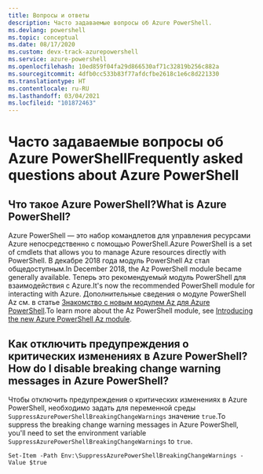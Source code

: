 ```yaml
---
title: Вопросы и ответы
description: Часто задаваемые вопросы об Azure PowerShell.
ms.devlang: powershell
ms.topic: conceptual
ms.date: 08/17/2020
ms.custom: devx-track-azurepowershell
ms.service: azure-powershell
ms.openlocfilehash: 10ed859f04fa29d866530af71c32819b256c882a
ms.sourcegitcommit: 4dfb0cc533b83f77afdcfbe2618c1e6c8d221330
ms.translationtype: HT
ms.contentlocale: ru-RU
ms.lasthandoff: 03/04/2021
ms.locfileid: "101872463"
---
```

# <a name="frequently-asked-questions-about-azure-powershell"></a><span data-ttu-id="1f0be-103">Часто задаваемые вопросы об Azure PowerShell</span><span class="sxs-lookup"><span data-stu-id="1f0be-103">Frequently asked questions about Azure PowerShell</span></span>

## <a name="what-is-azure-powershell"></a><span data-ttu-id="1f0be-104">Что такое Azure PowerShell?</span><span class="sxs-lookup"><span data-stu-id="1f0be-104">What is Azure PowerShell?</span></span>

<span data-ttu-id="1f0be-105">Azure PowerShell — это набор командлетов для управления ресурсами Azure непосредственно с помощью PowerShell.</span><span class="sxs-lookup"><span data-stu-id="1f0be-105">Azure PowerShell is a set of cmdlets that allows you to manage Azure resources directly with PowerShell.</span></span> <span data-ttu-id="1f0be-106">В декабре 2018 года модуль PowerShell Az стал общедоступным.</span><span class="sxs-lookup"><span data-stu-id="1f0be-106">In December 2018, the Az PowerShell module became generally available.</span></span> <span data-ttu-id="1f0be-107">Теперь это рекомендуемый модуль PowerShell для взаимодействия с Azure.</span><span class="sxs-lookup"><span data-stu-id="1f0be-107">It's now the recommended PowerShell module for interacting with Azure.</span></span> <span data-ttu-id="1f0be-108">Дополнительные сведения о модуле PowerShell Az см. в статье [Знакомство с новым модулем Az для Azure PowerShell](/powershell/azure/new-azureps-module-az).</span><span class="sxs-lookup"><span data-stu-id="1f0be-108">To learn more about the Az PowerShell module, see [Introducing the new Azure PowerShell Az module](/powershell/azure/new-azureps-module-az).</span></span>

## <a name="how-do-i-disable-breaking-change-warning-messages-in-azure-powershell"></a><span data-ttu-id="1f0be-109">Как отключить предупреждения о критических изменениях в Azure PowerShell?</span><span class="sxs-lookup"><span data-stu-id="1f0be-109">How do I disable breaking change warning messages in Azure PowerShell?</span></span>

<span data-ttu-id="1f0be-110">Чтобы отключить предупреждения о критических изменениях в Azure PowerShell, необходимо задать для переменной среды `SuppressAzurePowerShellBreakingChangeWarnings` значение `true`.</span><span class="sxs-lookup"><span data-stu-id="1f0be-110">To suppress the breaking change warning messages in Azure PowerShell, you'll need to set the environment variable `SuppressAzurePowerShellBreakingChangeWarnings` to `true`.</span></span>

```azurepowershell
Set-Item -Path Env:\SuppressAzurePowerShellBreakingChangeWarnings -Value $true
```
